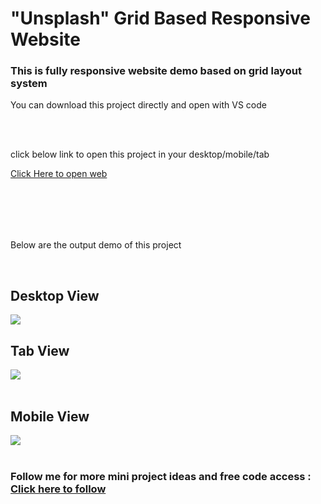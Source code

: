 <h1>"Unsplash" Grid Based Responsive Website</h1>
<h3>This is fully responsive website demo based on grid layout system</h3>
<p>You can download this project directly and open with VS code</p>
<br>
<br>
<p> click below link to open this project in your desktop/mobile/tab </p>
<a href="https://prathameshvattamwar.github.io/gridweb2">Click Here to open web</a>
<br><br>
<p style="margin-top:2vh;">Below are the output demo of this project</p>

<br>
<h2>Desktop View</h2>
<img src="https://i.imgur.com/s5o0sZo.png"/>

<h2>Tab View</h2>
<img src="https://i.imgur.com/eeb2uL1.png"/>
<br><br>

<h2>Mobile View</h2>
<img src="https://i.imgur.com/yXxsZU0.png"/>
<br><br>


<h3>Follow me for more mini project ideas and free code access : <a href="https://github.com/prathameshvattamwar">Click here to follow</a></h3>
